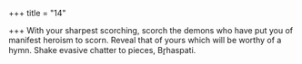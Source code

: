 +++
title = "14"

+++
With your sharpest scorching, scorch the demons who have put you of  manifest heroism to scorn.
Reveal that of yours which will be worthy of a hymn. Shake evasive  chatter to pieces, Br̥haspati.